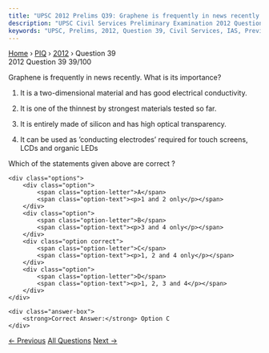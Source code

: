 ```yaml
---
title: "UPSC 2012 Prelims Q39: Graphene is frequently in news recently. What is its importa..."
description: "UPSC Civil Services Preliminary Examination 2012 Question 39 with options and answer"
keywords: "UPSC, Prelims, 2012, Question 39, Civil Services, IAS, Previous Year Questions"
---
```


<nav class="breadcrumb">
    <a href="../../">Home</a>
    <span>›</span>
    <a href="../">PIQ</a>
    <span>›</span>
    <a href="./">2012</a>
    <span>›</span>
    <span>Question 39</span>
</nav>

<div class="question-header">
    <div class="question-meta">
        <span class="year-badge">2012</span>
        <span class="question-number">Question 39</span>
        <span class="progress">39/100</span>
    </div>
    <div class="progress-bar">
        <div class="progress-fill" style="width: 39.0%"></div>
    </div>
</div>

<div class="question-content">
    <div class="question-text">
        <p>Graphene is frequently in news recently. What is its importance?</p>
<ol>
<li>
<p>It is a two-dimensional material and has good electrical conductivity.</p>
</li>
<li>
<p>It is one of the thinnest by strongest materials tested so far.</p>
</li>
<li>
<p>It is entirely made of silicon and has high optical transparency.</p>
</li>
<li>
<p>It can be used as ’conducting electrodes’ required for touch screens, LCDs and organic LEDs</p>
</li>
</ol>
<p>Which of the statements given above are correct ?</p>
    </div>
    
    <div class="options">
        <div class="option">
            <span class="option-letter">A</span>
            <span class="option-text"><p>1 and 2 only</p></span>
        </div>
        <div class="option">
            <span class="option-letter">B</span>
            <span class="option-text"><p>3 and 4 only</p></span>
        </div>
        <div class="option correct">
            <span class="option-letter">C</span>
            <span class="option-text"><p>1, 2 and 4 only</p></span>
        </div>
        <div class="option">
            <span class="option-letter">D</span>
            <span class="option-text"><p>1, 2, 3 and 4</p></span>
        </div>
    </div>

    <div class="answer-box">
        <strong>Correct Answer:</strong> Option C
    </div>
</div>

<div class="question-nav">
    <a href="../q038-what-is-the-role-of-ultraviolet-uv-radiation-in-th/" class="nav-btn prev">← Previous</a>
    <a href="../" class="nav-btn center">All Questions</a>
    <a href="../q040-lead-ingested-or-inhaled-is-a-health-hazard-after/" class="nav-btn next">Next →</a>
</div>
